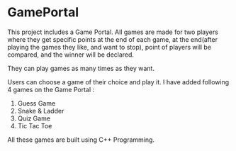 # GamePortal

This project includes a Game Portal.
All games are made for two players where they get specific points at the end of each game,
at the end(after playing the games they like, and want to stop), point of players will be compared,
and the winner will be declared.

They can play games as many times as they want.

Users can choose a game of their choice and play it.
I have added following 4 games on the Game Portal : 
1. Guess Game
2. Snake & Ladder
3. Quiz Game
4. Tic Tac Toe


All these games are built using C++ Programming.
